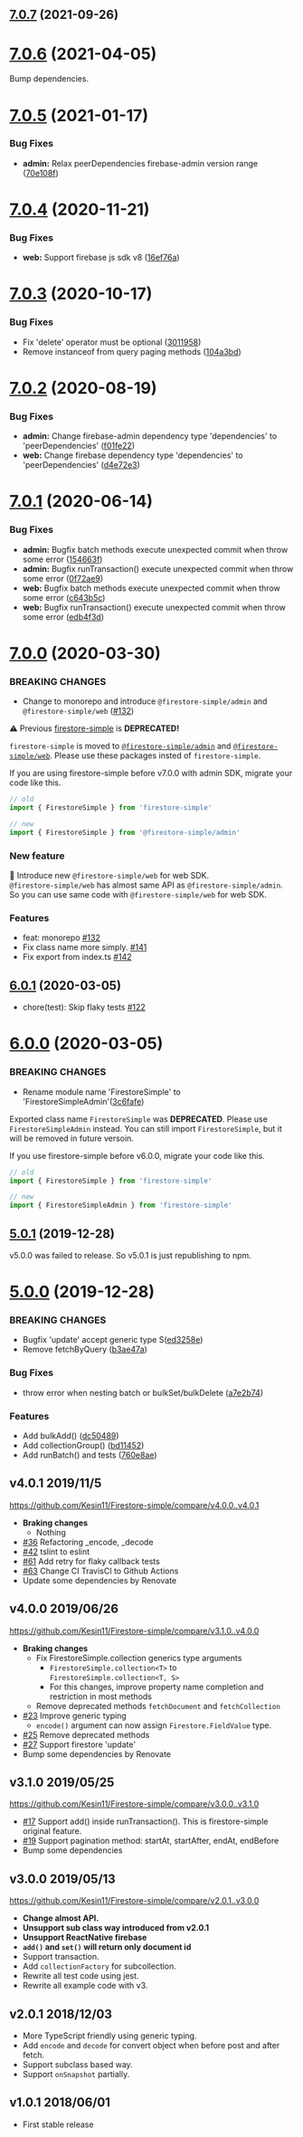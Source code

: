 ## [7.0.7](https://github.com/Kesin11/Firestore-simple/compare/v7.0.6...v7.0.7) (2021-09-26)



# [7.0.6](https://github.com/Kesin11/Firestore-simple/compare/v7.0.5...v7.0.7) (2021-04-05)


Bump dependencies.


# [7.0.5](https://github.com/Kesin11/Firestore-simple/compare/v7.0.4...v7.0.5) (2021-01-17)


### Bug Fixes

* **admin:** Relax peerDependencies firebase-admin version range ([70e108f](https://github.com/Kesin11/Firestore-simple/commit/70e108faa19d118390cac9ebd05e1688427d6b81))



# [7.0.4](https://github.com/Kesin11/Firestore-simple/compare/v7.0.3...v7.0.4) (2020-11-21)


### Bug Fixes

* **web:** Support firebase js sdk v8 ([16ef76a](https://github.com/Kesin11/Firestore-simple/commit/16ef76ab0194eb54451f5da18c33a8029a753cff))



# [7.0.3](https://github.com/Kesin11/Firestore-simple/compare/v7.0.2...v7.0.3) (2020-10-17)


### Bug Fixes

* Fix 'delete' operator must be optional ([3011958](https://github.com/Kesin11/Firestore-simple/commit/3011958d2bcd9286f374567f23201bd299d24513))
* Remove instanceof from query paging methods ([104a3bd](https://github.com/Kesin11/Firestore-simple/commit/104a3bdaf2d0376bbfc08a0d966652c7b0c85ff6))



# [7.0.2](https://github.com/Kesin11/Firestore-simple/compare/v7.0.1...v7.0.2) (2020-08-19)

### Bug Fixes

* **admin:** Change firebase-admin dependency type 'dependencies' to 'peerDependencies' ([f01fe22](https://github.com/Kesin11/Firestore-simple/commit/f01fe22e6e96950e63fa548dd0d5d41ed1cad025))
* **web:** Change firebase dependency type 'dependencies' to 'peerDependencies' ([d4e72e3](https://github.com/Kesin11/Firestore-simple/commit/d4e72e377c3e271e93782aaba22962fca00c3254))



# [7.0.1](https://github.com/Kesin11/Firestore-simple/compare/v7.0.0...v7.0.1) (2020-06-14)


### Bug Fixes

* **admin:** Bugfix batch methods execute unexpected commit when throw some error ([154663f](https://github.com/Kesin11/Firestore-simple/commit/154663f93a1f39b26d0c198fc875ea6b5f408396))
* **admin:** Bugfix runTransaction() execute unexpected commit when throw some error ([0f72ae9](https://github.com/Kesin11/Firestore-simple/commit/0f72ae900c4323200f7ec0bd76bbfd92c145e1f7))
* **web:** Bugfix batch methods execute unexpected commit when throw some error ([c643b5c](https://github.com/Kesin11/Firestore-simple/commit/c643b5c7ce5085de2ee33d5fc41198575d2d3b06))
* **web:** Bugfix runTransaction() execute unexpected commit when throw some error ([edb4f3d](https://github.com/Kesin11/Firestore-simple/commit/edb4f3dfb7ca6d47e13aa174b3e9ecd95485b575))



# [7.0.0](https://github.com/Kesin11/Firestore-simple/compare/v6.0.1...v7.0.0) (2020-03-30)
### BREAKING CHANGES
* Change to monorepo and introduce `@firestore-simple/admin` and `@firestore-simple/web` ([#132](https://github.com/Kesin11/Firestore-simple/pull/132))

:warning: Previous [firestore-simple](https://www.npmjs.com/package/firestore-simple) is **DEPRECATED!**

`firestore-simple` is moved to [`@firestore-simple/admin`](https://www.npmjs.com/package/@firestore-simple/admin) and [`@firestore-simple/web`](https://www.npmjs.com/package/@firestore-simple/web). Please use these packages insted of `firestore-simple`.

If you are using firestore-simple before v7.0.0 with admin SDK, migrate your code like this.

```ts
// old
import { FirestoreSimple } from 'firestore-simple'

// new
import { FirestoreSimple } from '@firestore-simple/admin'
```

### New feature
:tada: Introduce new `@firestore-simple/web` for web SDK.  
`@firestore-simple/web` has almost same API as `@firestore-simple/admin`. So you can use same code with `@firestore-simple/web` for web SDK.

### Features

- feat: monorepo [#132](https://github.com/Kesin11/Firestore-simple/pull/132)
- Fix class name more simply. [#141](https://github.com/Kesin11/Firestore-simple/pull/141)
- Fix export from index.ts [#142](https://github.com/Kesin11/Firestore-simple/pull/142)


## [6.0.1](https://github.com/Kesin11/Firestore-simple/compare/v5.0.1...v6.0.1) (2020-03-05)
* chore(test): Skip flaky tests [#122](https://github.com/Kesin11/Firestore-simple/pull/122)


# [6.0.0](https://github.com/Kesin11/Firestore-simple/compare/v5.0.1...v6.0.0) (2020-03-05)

### BREAKING CHANGES
* Rename module name 'FirestoreSimple' to 'FirestoreSimpleAdmin'([3c6fafe](https://github.com/Kesin11/Firestore-simple/commit/3c6fafea580992402b248dd6a6bf53fbc294754e))

Exported class name `FirestoreSimple` was **DEPRECATED**. Please use `FirestoreSimpleAdmin` instead.
You can still import `FirestoreSimple`, but it will be removed in future versoin.

If you use firestore-simple before v6.0.0, migrate your code like this.

```ts
// old
import { FirestoreSimple } from 'firestore-simple'

// new
import { FirestoreSimpleAdmin } from 'firestore-simple'
```


## [5.0.1](https://github.com/Kesin11/Firestore-simple/compare/v5.0.0...v5.0.1) (2019-12-28)

v5.0.0 was failed to release. So v5.0.1 is just republishing to npm.

# [5.0.0](https://github.com/Kesin11/Firestore-simple/compare/v4.0.1...v5.0.0) (2019-12-28)

### BREAKING CHANGES

* Bugfix 'update' accept generic type S([ed3258e](https://github.com/Kesin11/Firestore-simple/commit/ed3258e8728d54c2324a8ed9be558ce3e544a406))
* Remove fetchByQuery ([b3ae47a](https://github.com/Kesin11/Firestore-simple/commit/b3ae47a9638d699cc0e822402dab8a94c34f796b))

### Bug Fixes

* throw error when nesting batch or bulkSet/bulkDelete ([a7e2b74](https://github.com/Kesin11/Firestore-simple/commit/a7e2b74aeec7cb1058bbfb0cd0f9e36bbffb2c97))


### Features

* Add bulkAdd() ([dc50489](https://github.com/Kesin11/Firestore-simple/commit/dc50489dbe51c31f694979f441662c4668cc0010))
* Add collectionGroup() ([bd11452](https://github.com/Kesin11/Firestore-simple/commit/bd11452ccbba62b0294e0c7f0f72e1c398a685b9))
* Add runBatch() and tests ([760e8ae](https://github.com/Kesin11/Firestore-simple/commit/760e8aefb2d8d85561f914df6efc7ec5bee5a7a0))


## v4.0.1 2019/11/5
https://github.com/Kesin11/Firestore-simple/compare/v4.0.0..v4.0.1

- **Braking changes**
  - Nothing
- [#36](https://github.com/Kesin11/Firestore-simple/pull/36) Refactoring _encode, _decode
- [#42](https://github.com/Kesin11/Firestore-simple/pull/42) tslint to eslint
- [#61](https://github.com/Kesin11/Firestore-simple/pull/61) Add retry for flaky callback tests
- [#63](https://github.com/Kesin11/Firestore-simple/pull/63) Change CI TravisCI to Github Actions
- Update some dependencies by Renovate

## v4.0.0 2019/06/26
https://github.com/Kesin11/Firestore-simple/compare/v3.1.0..v4.0.0

- **Braking changes**
  - Fix FirestoreSimple.collection generics type arguments
    - `FirestoreSimple.collection<T>` to `FirestoreSimple.collection<T, S>`
    - For this changes, improve property name completion and restriction in most methods
  - Remove deprecated methods `fetchDocument` and `fetchCollection`
- [#23](https://github.com/Kesin11/Firestore-simple/pull/23) Improve generic typing
  - `encode()` argument can now assign `Firestore.FieldValue` type.
- [#25](https://github.com/Kesin11/Firestore-simple/pull/25) Remove deprecated methods
- [#27](https://github.com/Kesin11/Firestore-simple/pull/27) Support firestore 'update'
- Bump some dependencies by Renovate

## v3.1.0 2019/05/25
https://github.com/Kesin11/Firestore-simple/compare/v3.0.0..v3.1.0

- [#17](https://github.com/Kesin11/Firestore-simple/pull/17) Support add() inside runTransaction(). This is firestore-simple original feature.
- [#19](https://github.com/Kesin11/Firestore-simple/pull/19) Support pagination method: startAt, startAfter, endAt, endBefore
- Bump some dependencies

## v3.0.0 2019/05/13
https://github.com/Kesin11/Firestore-simple/compare/v2.0.1..v3.0.0

- **Change almost API.**
- **Unsupport sub class way introduced from v2.0.1**
- **Unsupport ReactNative firebase**
- **`add()` and `set()` will return only document id**
- Support transaction.
- Add `collectionFactory` for subcollection.
- Rewrite all test code using jest.
- Rewrite all example code with v3.

## v2.0.1 2018/12/03
- More TypeScript friendly using generic typing.
- Add `encode` and `decode` for convert object when before post and after fetch.
- Support subclass based way.
- Support `onSnapshot` partially.

## v1.0.1 2018/06/01
- First stable release
